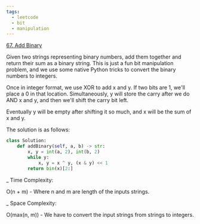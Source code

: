 ```yaml
---
tags:
  - leetcode
  - bit
  - manipulation
---
```


<a href="https://leetcode.com/problems/add-binary/">67. Add Binary</a>

Given two strings representing binary numbers, add them together and return
their sum as a binary string. This is just a fun bit manipulation problem, and
we use some native Python tricks to convert the binary numbers to integers.

Once in integer format, we use XOR to add x and y. If two bits are 1, we'll
place a 0 in that location. Simultaneously, y will store the carry after we do
AND x and y, and then we'll shift the carry bit left.

Eventually y will be empty after shifting it so much, and x will be the sum of x
and y.

The solution is as follows:

```python
class Solution:
    def addBinary(self, a, b) -> str:
        x, y = int(a, 2), int(b, 2)
        while y:
            x, y = x ^ y, (x & y) << 1
        return bin(x)[2:]
```

\_ Time Complexity:

O(n + m) - Where n and m are length of the inputs strings.

\_ Space Complexity:

O(max(n, m)) - We have to convert the input strings from strings to integers.
